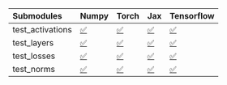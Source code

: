 | Submodules       | Numpy                                                                                                                           | Torch                                                                                                                           | Jax                                                                                                                             | Tensorflow                                                                                                                      |
|:-----------------|:--------------------------------------------------------------------------------------------------------------------------------|:--------------------------------------------------------------------------------------------------------------------------------|:--------------------------------------------------------------------------------------------------------------------------------|:--------------------------------------------------------------------------------------------------------------------------------|
| test_activations | <a href="https://github.com/unifyai/ivy/runs/8021481323?check_suite_focus=true" rel="noopener noreferrer" target="_blank">✅</a> | <a href="https://github.com/unifyai/ivy/runs/8021481869?check_suite_focus=true" rel="noopener noreferrer" target="_blank">✅</a> | <a href="https://github.com/unifyai/ivy/runs/8021482465?check_suite_focus=true" rel="noopener noreferrer" target="_blank">✅</a> | <a href="https://github.com/unifyai/ivy/runs/8021483068?check_suite_focus=true" rel="noopener noreferrer" target="_blank">✅</a> |
| test_layers      | <a href="https://github.com/unifyai/ivy/runs/8021481429?check_suite_focus=true" rel="noopener noreferrer" target="_blank">✅</a> | <a href="https://github.com/unifyai/ivy/runs/8021482009?check_suite_focus=true" rel="noopener noreferrer" target="_blank">✅</a> | <a href="https://github.com/unifyai/ivy/runs/8021482678?check_suite_focus=true" rel="noopener noreferrer" target="_blank">✅</a> | <a href="https://github.com/unifyai/ivy/runs/8021483212?check_suite_focus=true" rel="noopener noreferrer" target="_blank">✅</a> |
| test_losses      | <a href="https://github.com/unifyai/ivy/runs/8021481548?check_suite_focus=true" rel="noopener noreferrer" target="_blank">✅</a> | <a href="https://github.com/unifyai/ivy/runs/8021482123?check_suite_focus=true" rel="noopener noreferrer" target="_blank">✅</a> | <a href="https://github.com/unifyai/ivy/runs/8021482822?check_suite_focus=true" rel="noopener noreferrer" target="_blank">✅</a> | <a href="https://github.com/unifyai/ivy/runs/8021483343?check_suite_focus=true" rel="noopener noreferrer" target="_blank">✅</a> |
| test_norms       | <a href="https://github.com/unifyai/ivy/runs/8021481663?check_suite_focus=true" rel="noopener noreferrer" target="_blank">✅</a> | <a href="https://github.com/unifyai/ivy/runs/8021482280?check_suite_focus=true" rel="noopener noreferrer" target="_blank">✅</a> | <a href="https://github.com/unifyai/ivy/runs/8021482942?check_suite_focus=true" rel="noopener noreferrer" target="_blank">✅</a> | <a href="https://github.com/unifyai/ivy/runs/8021483488?check_suite_focus=true" rel="noopener noreferrer" target="_blank">✅</a> |